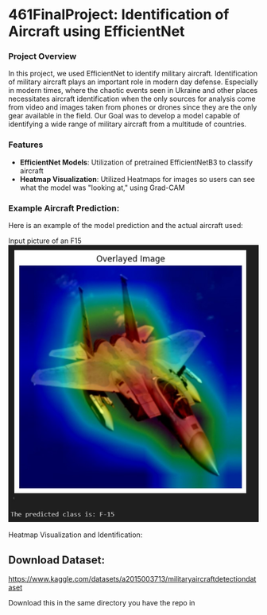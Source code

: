 # 461FinalProject: Identification of Aircraft using EfficientNet

### Project Overview
In this project, we used EfficientNet to identify military aircraft. Identification of military aircraft plays an important role in modern day defense. Especially in modern times, where the chaotic events seen in Ukraine and other places necessitates aircraft identification when the only sources for analysis come from video and images taken from phones or drones since they are the only gear available in the field. Our Goal was to develop a model capable of identifying a wide range of military aircraft from a multitude of countries.

### Features
* **EfficientNet Models**: Utilization of pretrained EfficientNetB3 to classify aircraft
* **Heatmap Visualization**: Utilized Heatmaps for images so users can see what the model was "looking at," using Grad-CAM



### Example Aircraft Prediction:
Here is an example of the model prediction and the actual aircraft used:

Input picture of an F15
![alt text](https://github.com/Jquijioc/461FinalProject/blob/main/GithubF15.jpg)

Heatmap Visualization and Identification:



## Download Dataset:
https://www.kaggle.com/datasets/a2015003713/militaryaircraftdetectiondataset

Download this in the same directory you have the repo in
